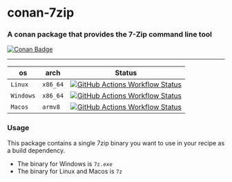 # conan-7zip 

### A conan package that provides the 7-Zip command line tool 

[![Conan Badge](https://img.shields.io/badge/dynamic/json?url=https%3A%2F%2Fapi.github.com%2Frepos%2FPrivatehive%2Fconan-7zip%2Fproperties%2Fvalues&query=%24%5B0%5D.value&style=flat&logo=conan&label=conan&color=%232980b9)](https://conan.privatehive.de/ui/repos/tree/General/public-conan/de.privatehive/7zip)

---

| os        | arch     | Status                                                                                                                                                                                                                                                          |
| --------- | -------- | --------------------------------------------------------------------------------------------------------------------------------------------------------------------------------------------------------------------------------------------------------------- |
| `Linux`   | `x86_64` | [![GitHub Actions Workflow Status](https://img.shields.io/github/actions/workflow/status/Privatehive/conan-7zip/main.yml?branch=master&style=flat&logo=github&label=create%20package)](https://github.com/Privatehive/conan-7zip/actions?query=branch%3Amaster) |
| `Windows` | `x86_64` | [![GitHub Actions Workflow Status](https://img.shields.io/github/actions/workflow/status/Privatehive/conan-7zip/main.yml?branch=master&style=flat&logo=github&label=create%20package)](https://github.com/Privatehive/conan-7zip/actions?query=branch%3Amaster) |
| `Macos`   | `armv8`  | [![GitHub Actions Workflow Status](https://img.shields.io/github/actions/workflow/status/Privatehive/conan-7zip/main.yml?branch=master&style=flat&logo=github&label=create%20package)](https://github.com/Privatehive/conan-7zip/actions?query=branch%3Amaster) |

### Usage

This package contains a single 7zip binary you want to use in your recipe as a build dependency.

* The binary for Windows is `7z.exe`
* The binary for Linux and Macos is `7z`
